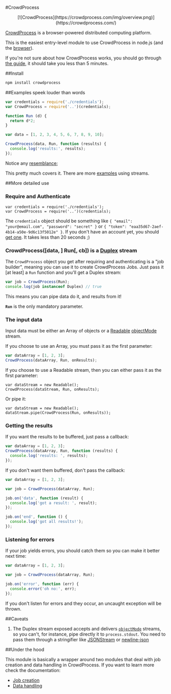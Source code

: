 #CrowdProcess

<p align="center">
[![CrowdProcess](https://crowdprocess.com/img/overview.png)](https://crowdprocess.com/)
</p>

[CrowdProcess](https://crowdprocess.com/) is a browser-powered distributed computing platform.

This is the easiest entry-level module to use CrowdProcess in node.js (and the [browser](https://github.com/substack/node-browserify)).

If you're not sure about how CrowdProcess works, you should go through [the guide](https://crowdprocess.com/guide), it should take you less than 5 minutes.

##Install

```javascript
npm install crowdprocess
```

##Examples speek louder than words

```javascript
var credentials = require('./credentials');
var CrowdProcess = require('..')(credentials);

function Run (d) {
  return d*2;
}

var data = [1, 2, 3, 4, 5, 6, 7, 8, 9, 10];

CrowdProcess(data, Run, function (results) {
  console.log('results:', results);
});

```

Notice any [resemblance](https://github.com/caolan/async#map);

This pretty much covers it. There are more [examples](https://github.com/CrowdProcess/node-crowdprocess/tree/master/examples) using streams.

##More detailed use

### Require and Authenticate

```
var credentials = require('./credentials');
var CrowdProcess = require('..')(credentials);
```

The `credentials` object should be something like `{ "email": "your@email.com", "password": "secret" }` or `{ "token": "eaa35d67-2aef-4b14-a50e-9d6c13f5012e" }`. If you don't have an account yet, you should [get one](https://crowdprocess.com/register). It takes less than 20 seconds ;)

### CrowdProcess([data, ] Run[, cb]) is a [Duplex](http://nodejs.org/api/stream.html#stream_class_stream_duplex_1) stream

The `CrowdProcess` object you get after requiring and authenticating is a "job builder", meaning you can use it to create CrowdProcess Jobs. Just pass it [at least] a `Run` function and you'll get a Duplex stream:

```javascript
var job = CrowdProcess(Run);
console.log(job instanceof Duplex) // true
```

This means you can pipe data do it, and results from it!

**`Run`** is the only mandatory parameter.

### The input data

Input data must be either an Array of objects or a [Readable](http://nodejs.org/api/stream.html#stream_class_stream_readable_1) [objectMode](http://nodejs.org/api/stream.html#stream_object_mode) stream.

If you choose to use an Array, you must pass it as the first parameter:

```javascript
var dataArray = [1, 2, 3];
CrowdProcess(dataArray, Run, onResults);
```

If you choose to use a Readable stream, then you can either pass it as the first parameter:

```
var dataStream = new Readable();
CrowdProcess(dataStream, Run, onResults);
```

Or pipe it:

```
var dataStream = new Readable();
dataStream.pipe(CrowdProcess(Run, onResults));
```

### Getting the results

If you want the results to be buffered, just pass a callback:

```javascript
var dataArray = [1, 2, 3];
CrowdProcess(dataArray, Run, function (results) {
  console.log('results: ', results);
});

```

If you don't want them buffered, don't pass the callback:

```javascript
var dataArray = [1, 2, 3];

var job = CrowdProcess(dataArray, Run);

job.on('data', function (result) {
  console.log('got a result: ', result);
});

job.on('end', function () {
  console.log('got all results!');
});

```

### Listening for errors

If your job yields errors, you should catch them so you can make it better next time:

```javascript
var dataArray = [1, 2, 3];

var job = CrowdProcess(dataArray, Run);

job.on('error', function (err) {
  console.error('oh no:', err);
});

```

If you don't listen for errors and they occur, an uncaught exception will be thrown.

##Caveats

1. The Duplex stream exposed accepts and delivers [`objectMode`](http://nodejs.org/api/stream.html#stream_object_mode) streams, so you can't, for instance, pipe directly it to `process.stdout`. You need to pass them through a stringifier like [JSONStream](https://github.com/dominictarr/JSONStream) or [newline-json](https://github.com/CrowdProcess/newline-json)

##Under the hood

This module is basically a wrapper around two modules that deal with job creation and
data handling in CrowdProcess. If you want to learn more check the documentation:
* [Job creation](https://github.com/CrowdProcess/crp-job-client)
* [Data handling](https://github.com/CrowdProcess/crp-stream-client)
